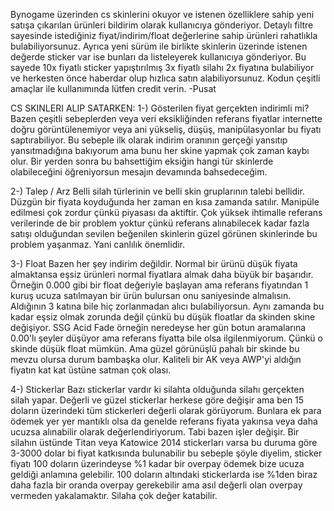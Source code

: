 Bynogame üzerinden cs skinlerini okuyor ve istenen özelliklere sahip yeni satışa çıkarılan ürünleri bildirim olarak kullanıcıya gönderiyor. Detaylı filtre sayesinde istediğiniz fiyat/indirim/float değerlerine sahip ürünleri rahatlıkla bulabiliyorsunuz. Ayrıca yeni sürüm ile birlikte skinlerin üzerinde istenen değerde sticker var ise bunları da listeleyerek kullanıcıya gönderiyor. Bu sayede 10x fiyatlı sticker yapıştırılmış 3x fiyatlı silahı 2x fiyatına bulabiliyor ve herkesten önce haberdar olup hızlıca satın alabiliyorsunuz. Kodun çeşitli amaçlar ile kullanımında lütfen credit verin.
-Pusat

CS SKINLERI ALIP SATARKEN:
1-) Gösterilen fiyat gerçekten indirimli mi?
Bazen çeşitli sebeplerden veya veri eksikliğinden referans fiyatlar internette doğru görüntülenemiyor veya ani yükseliş, düşüş, manipülasyonlar bu fiyatı saptırabiliyor. Bu sebeple ilk olarak indirim oranının gerçeği yansıtıp yansıtmadığına bakıyorum ama bunu her skine yapmak çok zaman kaybı olur. Bir yerden sonra bu bahsettiğim eksiğin hangi tür skinlerde olabileceğini öğreniyorsun mesajın devamında bahsedeceğim.

2-) Talep / Arz
Belli silah türlerinin ve belli skin gruplarının talebi bellidir. Düzgün bir fiyata koyduğunda her zaman en kısa zamanda satılır. Manipüle edilmesi çok zordur çünkü piyasası da aktiftir. Çok yüksek ihtimalle referans verilerinde de bir problem yoktur çünkü referans alınabilecek kadar fazla satışı olduğundan sevilen beğenilen skinlerin güzel görünen skinlerinde bu problem yaşanmaz. Yani canlılık önemlidir.

3-) Float
Bazen her şey indirim değildir. Normal bir ürünü düşük fiyata almaktansa eşsiz ürünleri normal fiyatlara almak daha büyük bir başarıdır. Örneğin 0.000 gibi bir float değeriyle başlayan ama referans fiyatından 1 kuruş ucuza satılmayan bir ürün bulursan onu saniyesinde almalısın. Aldığının 3 katına bile hiç zorlanmadan alıcı bulabiliyorsun. Aynı zamanda bu kadar eşsiz olmak zorunda değil çünkü bu düşük floatlar da skinden skine değişiyor. SSG Acid Fade örneğin neredeyse her gün botun aramalarına 0.00'lı şeyler düşüyor ama referans fiyatta bile olsa ilgilenmiyorum. Çünkü o skinde düşük float mümkün. Ama güzel görünüşlü pahalı bir skinde bu mevzu olursa durum bambaşka olur. Kaliteli bir AK veya AWP'yi aldığın fiyatın kat kat üstüne satman çok olası.

4-) Stickerlar
Bazı stickerlar vardır ki silahta olduğunda silahı gerçekten silah yapar. Değerli ve güzel stickerlar herkese göre değişir ama ben 15 doların üzerindeki tüm stickerleri değerli olarak görüyorum. Bunlara ek para ödemek yer yer mantıklı olsa da genelde referans fiyata yakınsa veya daha ucuzsa alınabilir olarak değerlendiriyorum. Tabi bazen işler değişir. Bir silahın üstünde Titan veya Katowice 2014 stickerları varsa bu duruma göre 3-3000 dolar bi fiyat katkısında bulunabilir bu sebeple şöyle diyelim, sticker fiyatı 100 doların üzerindeyse %1 kadar bir overpay ödemek bize ucuza geldiği anlamına gelebilir. 100 doların altındaki stickerlarda ise %1den biraz daha fazla bir oranda overpay gerekebilir ama asıl değerli olan overpay vermeden yakalamaktır. Silaha çok değer katabilir.

